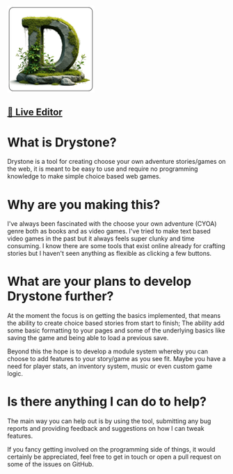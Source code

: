 ![Drystone](https://github.com/tfreeborough/drystone/blob/master/public/icon.png?raw=true)

 [🔗 Live Editor](https://editor.drystone.studio)
 ---
# What is Drystone?
Drystone is a tool for creating choose your own adventure stories/games on the web, it is meant to be easy to use and require
no programming knowledge to make simple choice based web games.

# Why are you making this?
I've always been fascinated with the choose your own adventure (CYOA) genre both as books and as video games. I've tried to make
text based video games in the past but it always feels super clunky and time consuming. I know there are some tools that exist
online already for crafting stories but I haven't seen anything as flexible as clicking a few buttons.

# What are your plans to develop Drystone further?
At the moment the focus is on getting the basics implemented, that means the ability to create choice based stories from 
start to finish; The ability add some basic formatting to your pages and some of the underlying basics like saving the game
and being able to load a previous save.

Beyond this the hope is to develop a module system whereby you can choose to add features to your story/game as you see fit.
Maybe you have a need for player stats, an inventory system, music or even custom game logic.

# Is there anything I can do to help?
The main way you can help out is by using the tool, submitting any bug reports and providing feedback and suggestions on how
I can tweak features.

If you fancy getting involved on the programming side of things, it would certainly be appreciated, feel free to get in touch
or open a pull request on some of the issues on GitHub.
